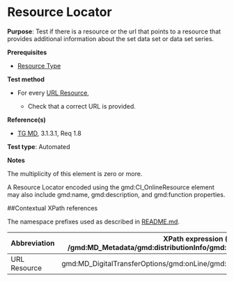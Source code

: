 # Resource Locator

**Purpose**: Test if there is a resource or the url that points to a resource that provides  additional information about the set data set or data set series.

**Prerequisites**

* [Resource Type](./resource-type.md)

**Test method**

* For every [URL Resource](#urlResource),

    * Check that a correct URL is provided.

**Reference(s)**	 

* [TG MD](./README.md#ref_TG_MD), 3.1.3.1, Req 1.8

**Test type**: Automated

**Notes**

The multiplicity of this element is zero or more.

A Resource Locator encoded using the gmd:CI_OnlineResource element may also include gmd:name, gmd:description, and gmd:function properties.

##Contextual XPath references

The namespace prefixes used as described in [README.md](./README.md#namespaces).

Abbreviation                                   |  XPath expression (relative to /gmd:MD_Metadata/gmd:distributionInfo/gmd:MD_Distribution/gmd:transferOptions)
-----------------------------------------------| -------------------------------------------------------------------------
<a name="urlResource"></a> URL Resource | gmd:MD_DigitalTransferOptions/gmd:onLine/gmd:CI_OnlineResource/gmd:linkage/gmd:URL
